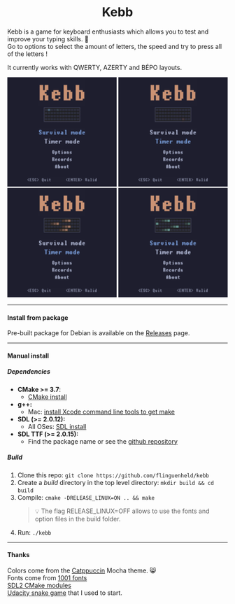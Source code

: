 <h1 align="center">Kebb</h1>

Kebb is a game for keyboard enthusiasts which allows you to test and improve your typing skills. :rocket:  
Go to options to select the amount of letters, the speed and try to press all of the letters !

It currently works with QWERTY, AZERTY and BÉPO layouts.

<div align="center">
   <img src="./image/example_timer_1.gif" width="250" />
   <img src="./image/example_timer_2.gif" width="250" />
</div>
<div align="center">
   <img src="./image/example_survival_1.gif" width="250" />
   <img src="./image/example_survival_2.gif" width="250" />
</div>

---

#### Install from package

Pre-built package for Debian is available on the [Releases](https://github.com/flinguenheld/kebb/releases) page.

---

#### Manual install

##### Dependencies

- **CMake >= 3.7**:
  - [CMake install](https://cmake.org/install/)
- **g++:**
  - Mac: [install Xcode command line tools to get make](https://developer.apple.com/xcode/features/)
- **SDL (>= 2.0.12):**
  - All OSes: [SDL install](https://wiki.libsdl.org/SDL2/Installation)
- **SDL TTF (>= 2.0.15):**
  - Find the package name or see the [github repository](https://github.com/libsdl-org/SDL_ttf)

##### Build

1. Clone this repo: `git clone https://github.com/flinguenheld/kebb`
2. Create a _build_ directory in the top level directory: `mkdir build && cd build`
3. Compile: `cmake -DRELEASE_LINUX=ON .. && make`
   > :bulb: The flag RELEASE_LINUX=OFF allows to use the fonts and option files in the build folder.
4. Run: `./kebb`

---

#### Thanks

Colors come from the [Catppuccin](https://github.com/catppuccin/catppuccin) Mocha theme. 😸  
Fonts come from [1001 fonts](https://www.1001fonts.com/monospaced-fonts.html)  
[SDL2 CMake modules](https://github.com/aminosbh/sdl2-cmake-modules)  
[Udacity snake game](https://github.com/udacity/CppND-Capstone-Snake-Game) that I used to start.
